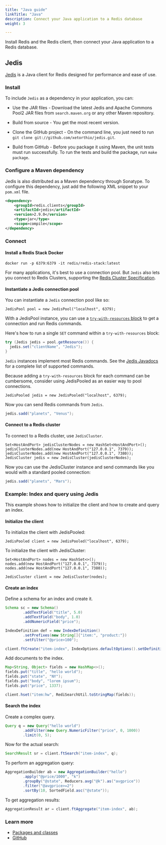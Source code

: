 ```yaml
---
title: "Java guide"
linkTitle: "Java"
description: Connect your Java application to a Redis database
weight: 3

---
```


Install Redis and the Redis client, then connect your Java application to a Redis database. 

## Jedis

[Jedis](https://github.com/redis/jedis) is a Java client for Redis designed for performance and ease of use.

### Install

To include `Jedis` as a dependency in your application, you can:

* Use the JAR files - Download the latest Jedis and Apache Commons Pool2 JAR files from `search.maven.org` or any other Maven repository.

* Build from source - You get the most recent version.

* Clone the GitHub project - On the command line, you just need to run `git clone git://github.com/xetorthio/jedis.git`.

* Build from GitHub - Before you package it using Maven, the unit tests must run successfully. To run the tests and build the package, run `make package`.

### Configure a Maven dependency

Jedis is also distributed as a Maven dependency through Sonatype. To configure this dependency, just add the following XML snippet to your `pom.xml` file.

```XML
<dependency>
    <groupId>redis.clients</groupId>
    <artifactId>jedis</artifactId>
    <version>2.9.0</version>
    <type>jar</type>
    <scope>compile</scope>
</dependency>
```
### Connect

#### Install a Redis Stack Docker

```
docker run -p 6379:6379 -it redis/redis-stack:latest
```

For many applications, it's best to use a connection pool. But `Jedis` also lets you connect to Redis Clusters, supporting the [Redis Cluster Specification](/docs/reference/cluster-spec).


#### Instantiate a Jedis connection pool

You can instantiate a `Jedis` connection pool like so:

```
JedisPool pool = new JedisPool("localhost", 6379);
```

With a JedisPool instance, you can use a [`try-with-resources` block](https://docs.oracle.com/javase/tutorial/essential/exceptions/tryResourceClose.html) to get a connection and run Redis commands.

Here's how to run a single `SET` command within a `try-with-resources` block:

```java
try (Jedis jedis = pool.getResource()) {
  jedis.set("clientName", "Jedis");
}
```

`Jedis` instances implement most Redis commands. See the [Jedis Javadocs](https://www.javadoc.io/doc/redis.clients/jedis/latest/redis/clients/jedis/Jedis.html) for a complete list of supported commands.

Because adding a `try-with-resources` block for each command can be cumbersome, consider using JedisPooled as an easier way to pool connections.

```
JedisPooled jedis = new JedisPooled("localhost", 6379);
```

Now you can send Redis commands from `Jedis`.

```java
jedis.sadd("planets", "Venus");
```

#### Connect to a Redis cluster

 To connect to a Redis cluster, use `JedisCluster`. 

```
Set<HostAndPort> jedisClusterNodes = new HashSet<HostAndPort>();
jedisClusterNodes.add(new HostAndPort("127.0.0.1", 7379));
jedisClusterNodes.add(new HostAndPort("127.0.0.1", 7380));
JedisCluster jedis = new JedisCluster(jedisClusterNodes);
```

Now you can use the JedisCluster instance and send commands like you would with a standard pooled connection:

```java
jedis.sadd("planets", "Mars");
```

### Example: Index and query using Jedis

This example shows how to initialize the client and how to create and query an index.

#### Initialize the client

To initialize the client with JedisPooled:

```
JedisPooled client = new JedisPooled("localhost", 6379);
```

To initialize the client with JedisCluster:

```
Set<HostAndPort> nodes = new HashSet<>();
nodes.add(new HostAndPort("127.0.0.1", 7379));
nodes.add(new HostAndPort("127.0.0.1", 7380));

JedisCluster client = new JedisCluster(nodes);
```

#### Create an index

Define a schema for an index and create it.

```java
Schema sc = new Schema()
        .addTextField("title", 5.0)
        .addTextField("body", 1.0)
        .addNumericField("price");

IndexDefinition def = new IndexDefinition()
        .setPrefixes(new String[]{"item:", "product:"})
        .setFilter("@price>100");

client.ftCreate("item-index", IndexOptions.defaultOptions().setDefinition(def), sc);
```

Add documents to the index.

```java
Map<String, Object> fields = new HashMap<>();
fields.put("title", "hello world");
fields.put("state", "NY");
fields.put("body", "lorem ipsum");
fields.put("price", 1337);

client.hset("item:hw", RediSearchUtil.toStringMap(fields));
```

#### Search the index

Create a complex query.

```java
Query q = new Query("hello world")
        .addFilter(new Query.NumericFilter("price", 0, 1000))
        .limit(0, 5);
```

Now for the actual search:

```java
SearchResult sr = client.ftSearch("item-index", q);
```

To perform an aggregation query:

```java
AggregationBuilder ab = new AggregationBuilder("hello")
        .apply("@price/1000", "k")
        .groupBy("@state", Reducers.avg("@k").as("avgprice"))
        .filter("@avgprice>=2")
        .sortBy(10, SortedField.asc("@state"));
```

To get aggregation results:

```java
AggregationResult ar = client.ftAggregate("item-index", ab);
```

### Learn more

* [Packages and classes](https://www.javadoc.io/doc/redis.clients/jedis/latest/index.html)
* [GitHub](https://github.com/redis/jedis)
 
